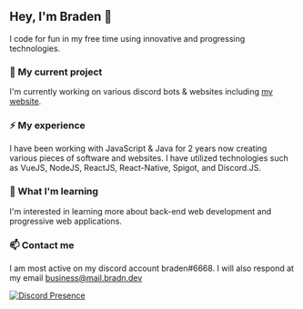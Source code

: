 ## Hey, I'm Braden 👋
I code for fun in my free time using innovative and progressing technologies.

### 🔭 My current project

I'm currently working on various discord bots & websites including [my website](https://bradn.dev).

### ⚡ My experience 
I have been working with JavaScript & Java for 2 years now creating various pieces of software and websites. I have utilized technologies such as VueJS, NodeJS, ReactJS, React-Native, Spigot, and Discord.JS.

### 🌱 What I'm learning
I'm interested in learning more about back-end web development and progressive web applications.

### 📫 Contact me
I am most active on my discord account braden#6668. I will also respond at my email business@mail.bradn.dev

[![Discord Presence](https://lanyard-profile-readme.vercel.app/api/263789620007927813)](https://discord.com/users/263789620007927813)
